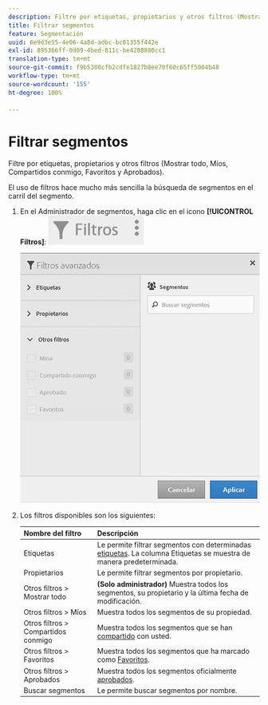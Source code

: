 ```yaml
---
description: Filtre por etiquetas, propietarios y otros filtros (Mostrar todo, Míos, Compartidos conmigo, Favoritos y Aprobados).
title: Filtrar segmentos
feature: Segmentación
uuid: 6e9d3e55-4e06-4a8d-adbc-bc01355f442e
exl-id: 895366ff-0d09-4bed-811c-be4208880cc1
translation-type: tm+mt
source-git-commit: f9b5380cfb2cdfe1827b8ee70f60c65ff5004b48
workflow-type: tm+mt
source-wordcount: '155'
ht-degree: 100%

---
```


# Filtrar segmentos

Filtre por etiquetas, propietarios y otros filtros (Mostrar todo, Míos, Compartidos conmigo, Favoritos y Aprobados).

El uso de filtros hace mucho más sencilla la búsqueda de segmentos en el carril del segmento.

1. En el Administrador de segmentos, haga clic en el icono **[!UICONTROL Filtros]**:  ![](assets/filter_icon.png)

   ![](assets/filtering.png)

1. Los filtros disponibles son los siguientes:

   | Nombre del filtro | Descripción |
   |---|---|
   | Etiquetas | Le permite filtrar segmentos con determinadas [etiquetas](/help/components/segmentation/segmentation-workflow/seg-tag.md). La columna Etiquetas se muestra de manera predeterminada. |
   | Propietarios | Le permite filtrar segmentos por propietario. |
   | Otros filtros > Mostrar todo | **(Solo administrador)** Muestra todos los segmentos, su propietario y la última fecha de modificación. |
   | Otros filtros > Míos | Muestra todos los segmentos de su propiedad. |
   | Otros filtros > Compartidos conmigo | Muestra todos los segmentos que se han [compartido](/help/components/segmentation/segmentation-workflow/t-seg-share.md) con usted. |
   | Otros filtros > Favoritos | Muestra todos los segmentos que ha marcado como [Favoritos](/help/components/segmentation/segmentation-workflow/t-seg-favorite.md). |
   | Otros filtros > Aprobados | Muestra todos los segmentos oficialmente [aprobados](/help/components/segmentation/segmentation-workflow/seg-approve.md). |
   | Buscar segmentos | Le permite buscar segmentos por nombre. |
